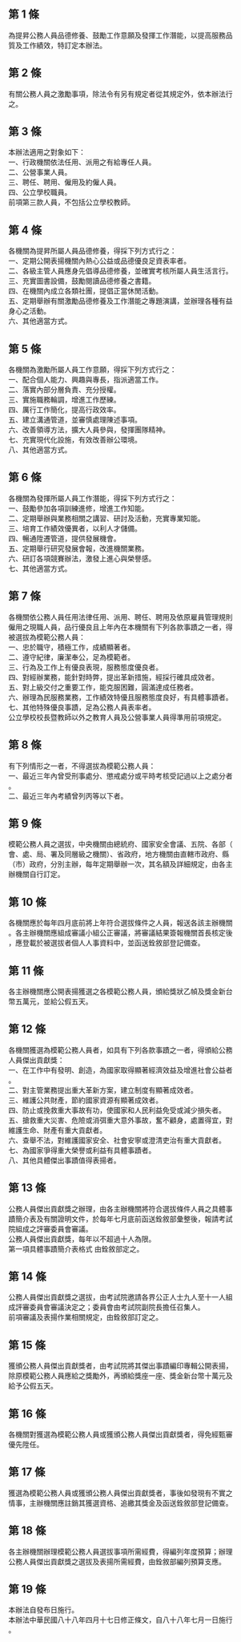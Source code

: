 第 1 條
-------
為提昇公務人員品德修養、鼓勵工作意願及發揮工作潛能，以提高服務品  
質及工作績效，特訂定本辦法。

第 2 條
-------
有關公務人員之激勵事項，除法令有另有規定者從其規定外，依本辦法行  
之。

第 3 條
-------
本辦法適用之對象如下：  
一、行政機關依法任用、派用之有給專任人員。  
二、公營事業人員。  
三、聘任、聘用、僱用及約僱人員。  
四、公立學校職員。  
前項第三款人員，不包括公立學校教師。

第 4 條
-------
各機關為提昇所屬人員品德修養，得採下列方式行之：  
一、定期公開表揚機關內熱心公益或品德優良足資表率者。  
二、各級主管人員應身先倡導品德修養，並確實考核所屬人員生活言行。  
三、充實圖書設備，鼓勵閱讀品德修養之書籍。  
四、在機關內成立各類社團，提倡正當休閒活動。  
五、定期舉辦有關激勵品德修養及工作潛能之專題演講，並辦理各種有益  
    身心之活動。  
六、其他適當方式。

第 5 條
-------
各機關為激勵所屬人員工作意願，得採下列方式行之：  
一、配合個人能力、興趣與專長，指派適當工作。  
二、落實內部分層負責、充分授權。  
三、實施職務輪調，增進工作歷練。  
四、厲行工作簡化，提高行政效率。  
五、建立溝通管道，並審慎處理陳述事項。  
六、改善領導方法，擴大人員參與，發揮團隊精神。  
七、充實現代化設施，有效改善辦公環境。  
八、其他適當方式。

第 6 條
-------
各機關為發揮所屬人員工作潛能，得採下列方式行之：  
一、鼓勵參加各項訓練進修，增進工作知能。  
二、定期舉辦與業務相關之講習、研討及活動，充實專業知能。  
三、培育工作績效優異者，以利人才儲備。  
四、暢通陞遷管道，提供發展機會。  
五、定期舉行研究發展會報，改進機關業務。  
六、研訂各項競賽辦法，激發上進心與榮譽感。  
七、其他適當方式。

第 7 條
-------
各機關依公務人員任用法律任用、派用、聘任、聘用及依原雇員管理規則  
僱用之現職人員，品行優良且上年內在本機關有下列各款事蹟之一者，得  
被選拔為模範公務人員：  
一、忠於職守，積極工作，成績顯著者。  
二、遵守紀律，廉潔奉公，足為模範者。  
三、行為及工作上有優良表現，服務態度優良者。  
四、對經辦業務，能針對時弊，提出革新措施，經採行確具成效者。  
五、對上級交付之重要工作，能克服困難，圓滿達成任務者。  
六、辦理為民服務業務，工作績效特優且服務態度良好，有具體事蹟者。  
七、其他特殊優良事蹟，足為公務人員表率者。  
公立學校校長暨教師以外之教育人員及公營事業人員得準用前項規定。

第 8 條
-------
有下列情形之一者，不得選拔為模範公務人員：  
一、最近三年內曾受刑事處分、懲戒處分或平時考核受記過以上之處分者  
    。  
二、最近三年內考績曾列丙等以下者。

第 9 條
-------
模範公務人員之選拔，中央機關由總統府、國家安全會議、五院、各部（  
會、處、局、署及同層級之機關）、省政府，地方機關由直轄市政府、縣  
（市）政府，分別主辦，每年定期舉辦一次，其名額及詳細規定，由各主  
辦機關自行訂定。

第 10 條
--------
各機關應於每年四月底前將上年符合選拔條件之人員，報送各該主辦機關  
。各主辦機關應組成審議小組公正審議，將審議結果簽報機關首長核定後  
，應登載於被選拔者個人人事資料中，並函送銓敘部登記備查。

第 11 條
--------
各主辦機關應公開表揚獲選之各模範公務人員，頒給獎狀乙幀及獎金新台  
幣五萬元，並給公假五天。

第 12 條
--------
各機關獲選為模範公務人員者，如具有下列各款事蹟之一者，得頒給公務  
人員傑出貢獻獎：  
一、在工作中有發明、創造，為國家取得顯著經濟效益及增進社會公益者  
    。  
二、對主管業務提出重大革新方案，建立制度有顯著成效者。  
三、維護公共財產，節約國家資源有顯著成效者。  
四、防止或挽救重大事故有功，使國家和人民利益免受或減少損失者。  
五、搶救重大災害、危險或消弭重大意外事故，奮不顧身，處置得宜，對  
    維護生命、財產有重大貢獻者。  
六、查舉不法，對維護國家安全、社會安寧或澄清吏治有重大貢獻者。  
七、為國家爭得重大榮譽或利益有具體事蹟者。  
八、其他具體傑出事蹟值得表揚者。

第 13 條
--------
公務人員傑出貢獻獎之辦理，由各主辦機關將符合選拔條件人員之具體事  
蹟簡介表及有關證明文件，於每年七月底前函送銓敘部彙整後，報請考試  
院組成之評審委員會審議。  
公務人員傑出貢獻獎，每年以不超過十人為限。  
第一項具體事蹟簡介表格式 由銓敘部定之。

第 14 條
--------
公務人員傑出貢獻獎之選拔，由考試院邀請各界公正人士九人至十一人組  
成評審委員會審議決定之；委員會由考試院副院長擔任召集人。  
前項審議及表揚作業相關規定，由銓敘部訂定之。

第 15 條
--------
獲頒公務人員傑出貢獻獎者，由考試院將其傑出事蹟編印專輯公開表揚，  
除原模範公務人員應給之獎勵外，再頒給獎座一座、獎金新台幣十萬元及  
給予公假五天。

第 16 條
--------
各機關對獲選為模範公務人員或獲頒公務人員傑出貢獻獎者，得免經甄審  
優先陞任。

第 17 條
--------
獲選為模範公務人員或獲頒公務人員傑出貢獻獎者，事後如發現有不實之  
情事，主辦機關應註銷其獲選資格、追繳其獎金及函送銓敘部登記備查。

第 18 條
--------
各主辦機關辦理模範公務人員選拔事項所需經費，得編列年度預算；辦理  
公務人員傑出貢獻獎之選拔及表揚所需經費，由銓敘部編列預算支應。

第 19 條
--------
本辦法自發布日施行。  
本辦法中華民國八十八年四月十七日修正條文，自八十八年七月一日施行  
。

